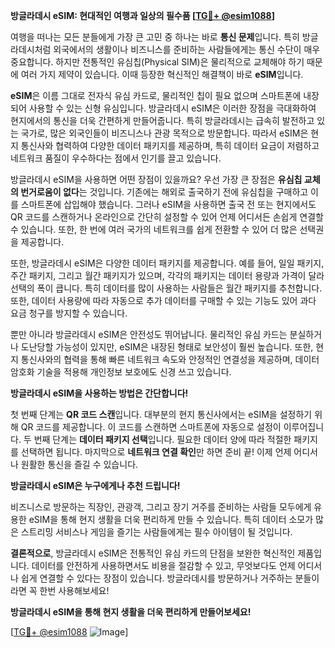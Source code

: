 **방글라데시 eSIM: 현대적인 여행과 일상의 필수품 [[TG💪+ @esim1088](https://t.me/s/esim1088)]**

여행을 떠나는 모든 분들에게 가장 큰 고민 중 하나는 바로 **통신 문제**입니다. 특히 방글라데시처럼 외국에서의 생활이나 비즈니스를 준비하는 사람들에게는 통신 수단이 매우 중요합니다. 하지만 전통적인 유심칩(Physical SIM)은 물리적으로 교체해야 하기 때문에 여러 가지 제약이 있습니다. 이때 등장한 혁신적인 해결책이 바로 **eSIM**입니다.

**eSIM**은 이름 그대로 전자식 유심 카드로, 물리적인 칩이 필요 없으며 스마트폰에 내장되어 사용할 수 있는 신형 유심입니다. 방글라데시 eSIM은 이러한 장점을 극대화하여 현지에서의 통신을 더욱 간편하게 만들어줍니다. 특히 방글라데시는 급속히 발전하고 있는 국가로, 많은 외국인들이 비즈니스나 관광 목적으로 방문합니다. 따라서 eSIM은 현지 통신사와 협력하여 다양한 데이터 패키지를 제공하며, 특히 데이터 요금이 저렴하고 네트워크 품질이 우수하다는 점에서 인기를 끌고 있습니다.

방글라데시 eSIM을 사용하면 어떤 장점이 있을까요? 우선 가장 큰 장점은 **유심칩 교체의 번거로움이 없다**는 것입니다. 기존에는 해외로 출국하기 전에 유심칩을 구매하고 이를 스마트폰에 삽입해야 했습니다. 그러나 eSIM을 사용하면 출국 전 또는 현지에서도 QR 코드를 스캔하거나 온라인으로 간단히 설정할 수 있어 언제 어디서든 손쉽게 연결할 수 있습니다. 또한, 한 번에 여러 국가의 네트워크를 쉽게 전환할 수 있어 더 많은 선택권을 제공합니다.

또한, 방글라데시 eSIM은 다양한 데이터 패키지를 제공합니다. 예를 들어, 일일 패키지, 주간 패키지, 그리고 월간 패키지가 있으며, 각각의 패키지는 데이터 용량과 가격이 달라 선택의 폭이 큽니다. 특히 데이터를 많이 사용하는 사람들은 월간 패키지를 추천합니다. 또한, 데이터 사용량에 따라 자동으로 추가 데이터를 구매할 수 있는 기능도 있어 과다 요금 청구를 방지할 수 있습니다.

뿐만 아니라 방글라데시 eSIM은 안전성도 뛰어납니다. 물리적인 유심 카드는 분실하거나 도난당할 가능성이 있지만, eSIM은 내장된 형태로 보안성이 훨씬 높습니다. 또한, 현지 통신사와의 협력을 통해 빠른 네트워크 속도와 안정적인 연결성을 제공하며, 데이터 암호화 기술을 적용해 개인정보 보호에도 신경 쓰고 있습니다.

**방글라데시 eSIM을 사용하는 방법은 간단합니다!**

첫 번째 단계는 **QR 코드 스캔**입니다. 대부분의 현지 통신사에서는 eSIM을 설정하기 위해 QR 코드를 제공합니다. 이 코드를 스캔하면 스마트폰에 자동으로 설정이 이루어집니다. 두 번째 단계는 **데이터 패키지 선택**입니다. 필요한 데이터 양에 따라 적절한 패키지를 선택하면 됩니다. 마지막으로 **네트워크 연결 확인**만 하면 준비 끝! 이제 언제 어디서나 원활한 통신을 즐길 수 있습니다.

**방글라데시 eSIM은 누구에게나 추천 드립니다!**

비즈니스로 방문하는 직장인, 관광객, 그리고 장기 거주를 준비하는 사람들 모두에게 유용한 eSIM을 통해 현지 생활을 더욱 편리하게 만들 수 있습니다. 특히 데이터 소모가 많은 스트리밍 서비스나 게임을 즐기는 사람들에게는 필수 아이템이 될 것입니다.

**결론적으로**, 방글라데시 eSIM은 전통적인 유심 카드의 단점을 보완한 혁신적인 제품입니다. 데이터를 안전하게 사용하면서도 비용을 절감할 수 있고, 무엇보다도 언제 어디서나 쉽게 연결할 수 있다는 장점이 있습니다. 방글라데시를 방문하거나 거주하는 분들이라면 꼭 한번 사용해보세요!

**방글라데시 eSIM을 통해 현지 생활을 더욱 편리하게 만들어보세요!**

[[TG💪+ @esim1088](https://t.me/s/esim1088) ![Image](https://i.postimg.cc/Y0z9fWf4/image.png)]